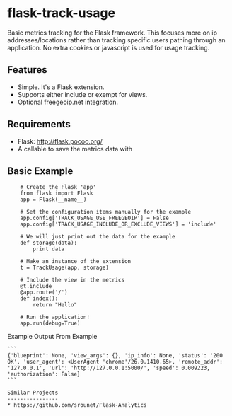 flask-track-usage
=================

Basic metrics tracking for the Flask framework. This focuses more on ip addresses/locations rather than tracking specific users pathing through an application. No extra cookies or javascript is used for usage tracking.

Features
--------
* Simple. It's a Flask extension.
* Supports either include or exempt for views.
* Optional freegeoip.net integration.


Requirements
------------
* Flask: http://flask.pocoo.org/
* A callable to save the metrics data with

Basic Example
-------------
```
    # Create the Flask 'app'
    from flask import Flask
    app = Flask(__name__)

    # Set the configuration items manually for the example
    app.config['TRACK_USAGE_USE_FREEGEOIP'] = False
    app.config['TRACK_USAGE_INCLUDE_OR_EXCLUDE_VIEWS'] = 'include'

    # We will just print out the data for the example
    def storage(data):
        print data

    # Make an instance of the extension
    t = TrackUsage(app, storage)

    # Include the view in the metrics
    @t.include
    @app.route('/')
    def index():
        return "Hello"

    # Run the application!
    app.run(debug=True)
```

Example Output From Example
~~~~~~~~~~~~~~~~~~~~~~~~~~~
```
{'blueprint': None, 'view_args': {}, 'ip_info': None, 'status': '200 OK', 'user_agent': <UserAgent 'chrome'/26.0.1410.65>, 'remote_addr': '127.0.0.1', 'url': 'http://127.0.0.1:5000/', 'speed': 0.009223, 'authorization': False}
```

Similar Projects
----------------
* https://github.com/srounet/Flask-Analytics